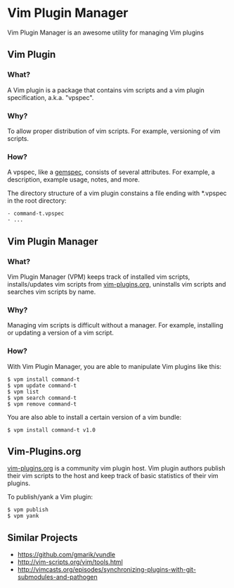 Vim Plugin Manager
==================

Vim Plugin Manager is an awesome utility for managing Vim plugins

Vim Plugin
----------

### What?

A Vim plugin is a package that contains vim scripts and a vim plugin specification, a.k.a. "vpspec".


### Why?

To allow proper distribution of vim scripts. For example, versioning of
vim scripts.

### How?

A vpspec, like a [gemspec](http://docs.rubygems.org/read/chapter/20), consists of several attributes.
For example, a description, example usage, notes, and more.

The directory structure of a vim plugin constains a file ending with *.vpspec in the root directory:

    - command-t.vpspec
    - ...

Vim Plugin Manager
------------------

### What?

Vim Plugin Manager (VPM) keeps track of installed vim scripts,
installs/updates vim scripts from [vim-plugins.org](http://vim-plugins.org), uninstalls vim scripts and searches vim
scripts by name.

### Why?

Managing vim scripts is difficult without a manager. For example,
installing or updating a version of a vim script.

### How?

With Vim Plugin Manager, you are able to manipulate Vim plugins like this:

    $ vpm install command-t
    $ vpm update command-t
    $ vpm list
    $ vpm search command-t
    $ vpm remove command-t

You are also able to install a certain version of a vim bundle:

    $ vpm install command-t v1.0

Vim-Plugins.org
---------------

[vim-plugins.org](http://vim-plugins.org) is a community vim plugin host. Vim plugin authors
publish their vim scripts to the host and keep track of basic statistics
of their vim plugins.

To publish/yank a Vim plugin:

    $ vpm publish
    $ vpm yank

Similar Projects
----------------

* <https://github.com/gmarik/vundle>
* <http://vim-scripts.org/vim/tools.html>
* <http://vimcasts.org/episodes/synchronizing-plugins-with-git-submodules-and-pathogen>
